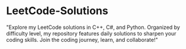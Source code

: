 # LeetCode-Solutions
"Explore my LeetCode solutions in C++, C#, and Python. Organized by difficulty level, my repository features daily solutions to sharpen your coding skills. Join the coding journey, learn, and collaborate!"

